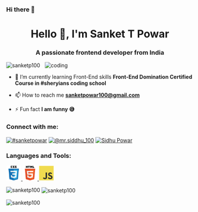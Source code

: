 ### Hi there 👋

<!--
**SanketP100/SanketP100** is a ✨ _special_ ✨ repository because its `README.md` (this file) appears on your GitHub profile.

Here are some ideas to get you started:

- 🔭 I’m currently working on ...
- 🌱 I’m currently learning ...
- 👯 I’m looking to collaborate on ...
- 🤔 I’m looking for help with ...
- 💬 Ask me about ...
- 📫 How to reach me: ...
- 😄 Pronouns: ...
- ⚡ Fun fact: ...
-->


<!--![logo](past link)-->

<h1 align="center">Hello 👋, I'm Sanket T Powar</h1>
<h3 align="center">A passionate frontend developer from India</h3>

<img align="right" alt="coding" width="400" src="https://cdn.dribbble.com/users/1138853/screenshots/4834993/06_08_gif.gif">

<p align="left"> <img src="https://komarev.com/ghpvc/?username=sanketp100&label=Profile%20views&color=0e75b6&style=flat" alt="sanketp100" /> </p>

- 🌱 I’m currently learning Front-End skills **Front-End Domination Certified Course in #sheryians coding school**

- 📫 How to reach me **sanketpowar100@gmail.com**

- ⚡ Fun fact **I am funny 😅**

<h3 align="left">Connect with me:</h3>
<p align="left">
<a href="https://linkedin.com/in/#sanketpowar" target="blank"><img align="center" src="https://raw.githubusercontent.com/rahuldkjain/github-profile-readme-generator/master/src/images/icons/Social/linked-in-alt.svg" alt="#sanketpowar" height="30" width="40" /></a>
<a href="https://instagram.com/@mr.siddhu_100" target="blank"><img align="center" src="https://raw.githubusercontent.com/rahuldkjain/github-profile-readme-generator/master/src/images/icons/Social/instagram.svg" alt="@mr.siddhu_100" height="30" width="40" /></a>
<a href="https://discord.gg/Sidhu Powar" target="blank"><img align="center" src="https://raw.githubusercontent.com/rahuldkjain/github-profile-readme-generator/master/src/images/icons/Social/discord.svg" alt="Sidhu Powar" height="30" width="40" /></a>
</p>

<h3 align="left">Languages and Tools:</h3>
<p align="left"> <a href="https://www.w3schools.com/css/" target="_blank" rel="noreferrer"> <img src="https://raw.githubusercontent.com/devicons/devicon/master/icons/css3/css3-original-wordmark.svg" alt="css3" width="40" height="40"/> </a> <a href="https://www.w3.org/html/" target="_blank" rel="noreferrer"> <img src="https://raw.githubusercontent.com/devicons/devicon/master/icons/html5/html5-original-wordmark.svg" alt="html5" width="40" height="40"/> </a> <a href="https://developer.mozilla.org/en-US/docs/Web/JavaScript" target="_blank" rel="noreferrer"> <img src="https://raw.githubusercontent.com/devicons/devicon/master/icons/javascript/javascript-original.svg" alt="javascript" width="40" height="40"/> </a> </p>

<p><img align="left" src="https://github-readme-stats.vercel.app/api/top-langs?username=sanketp100&show_icons=true&locale=en&layout=compact" alt="sanketp100" /></p>

<p>&nbsp;<img align="center" src="https://github-readme-stats.vercel.app/api?username=sanketp100&show_icons=true&locale=en" alt="sanketp100" /></p>

<p><img align="center" src="https://github-readme-streak-stats.herokuapp.com/?user=sanketp100&" alt="sanketp100" /></p>
